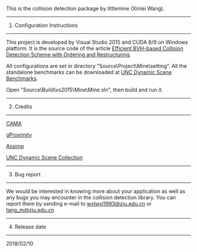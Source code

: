 This is the collision detection package by littlemine (Xinlei Wang).

------------------------------------------------------------------------------
1. Configuration Instructions
------------------------------------------------------------------------------

This project is developed by Visual Studio 2015 and CUDA 8/9 on Windows platform. It is the source code of the article [Efficient BVH-based Collision Detection Scheme with Ordering and Restructuring](https://onlinelibrary.wiley.com/doi/abs/10.1111/cgf.13356).

All configurations are set in directory "Source\Project\Mine\setting\".
All the standalone benchmarks can be downloaded at [UNC Dynamic Scene Benchmarks](http://gamma.cs.unc.edu/DYNAMICB/).

Open "Source\Build\vs2015\Mine\Mine.sln", then build and run it.

------------------------------------------------------------------------------
2. Credits
------------------------------------------------------------------------------

[CAMA](http://gamma.cs.unc.edu/CAMA/)

[gProximity](http://gamma.cs.unc.edu/GPUCOL/)

[Assimp](http://www.assimp.org/)

[UNC Dynamic Scene Collection](http://gamma.cs.unc.edu/DYNAMICB/)

------------------------------------------------------------------------------
3. Bug report
------------------------------------------------------------------------------

We would be interested in knowing more about your application as well as any
bugs you may encounter in the collision detection library. You can
report them by sending e-mail to wxlwxl1993@zju.edu.cn or tang_m@zju.edu.cn

------------------------------------------------------------------------------
4. Release date
------------------------------------------------------------------------------

2018/02/10
